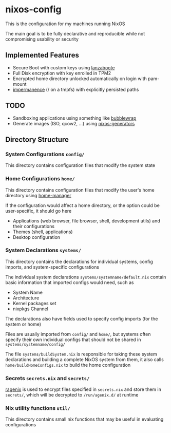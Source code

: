 # nixos-config

This is the configuration for my machines running NixOS

The main goal is to be fully declarative and reproducible while not compromising usability or security

## Implemented Features

- Secure Boot with custom keys using [lanzaboote](https://github.com/nix-community/lanzaboote)
- Full Disk encryption with key enrolled in TPM2
- Encrypted home directory unlocked automatically on login with pam-mount
- [impermanence](https://github.com/nix-community/impermanence) (/ on a tmpfs) with explicitly persisted paths

## TODO

- Sandboxing applications using something like [bubblewrap](https://github.com/containers/bubblewrap)
- Generate images (ISO, qcow2, ...) using [nixos-generators](https://github.com/nix-community/nixos-generators)

## Directory Structure

### System Configurations `config/`

This directory contains configuration files that modify the system state

### Home Configurations `home/`

This directory contains configuration files that modify the user's home directory using [home-manager](https://github.com/nix-community/home-manager)

If the configuration would affect a home directory, or the option could be user-specific, it should go here

- Applications (web browser, file browser, shell, development utils) and their configurations
- Themes (shell, applications)
- Desktop configuration

### System Declarations `systems/`

This directory contains the declarations for individual systems, config imports, and system-specific configurations

The individual system declarations `systems/systemname/default.nix` contain basic information that imported configs would need, such as

- System Name
- Architecture
- Kernel packages set
- nixpkgs Channel

The declarations also have fields used to specify config imports (for the system or home)

Files are usually imported from `config/` and `home/`, but systems often specify their own individual configs that should not be shared in `systems/systemname/config/`

The file `systems/buildSystem.nix` is responsible for taking these system declarations and building a complete NixOS system from them, it also calls `home/buildHomeConfigs.nix` to build the home configuration

### Secrets `secrets.nix` and `secrets/`

[ragenix](https://github.com/yaxitech/ragenix) is used to encrypt files specified in `secrets.nix` and store them in `secrets/`, which will be decrypted to `/run/agenix.d/` at runtime

### Nix utility functions `util/`

This directory contains small nix functions that may be useful in evaluating configurations
